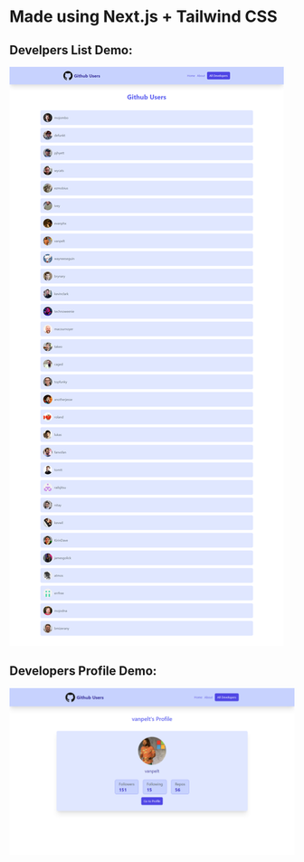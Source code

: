 # Made using Next.js + Tailwind CSS 

## Develpers List Demo:

<img src="dev.png"/>

## Developers Profile Demo:
<img src="adev.png"/>
